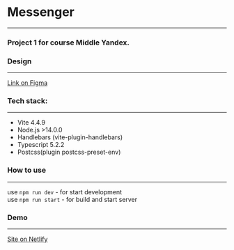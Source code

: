 # Messenger
___
 ### Project 1 for course Middle Yandex.

### Design
___

[Link on Figma](https://www.figma.com/file/FfgnMjuShWBBLmFMls5Ryy/Chat_my_design?type=design&node-id=0-1&mode=design&t=14mgPG10l7FRQJOL-0 "Link on Figma") 


### Tech stack:
___

- Vite 4.4.9
- Node.js >14.0.0
- Handlebars (vite-plugin-handlebars)
- Typescript 5.2.2
- Postcss(plugin postcss-preset-env)

### How to use
___

 use ```npm run dev``` - for start development <br>
 use ```npm run start``` - for build and start server

### Demo
___
[Site on Netlify](https://messenger-yandex-el.netlify.app/)

